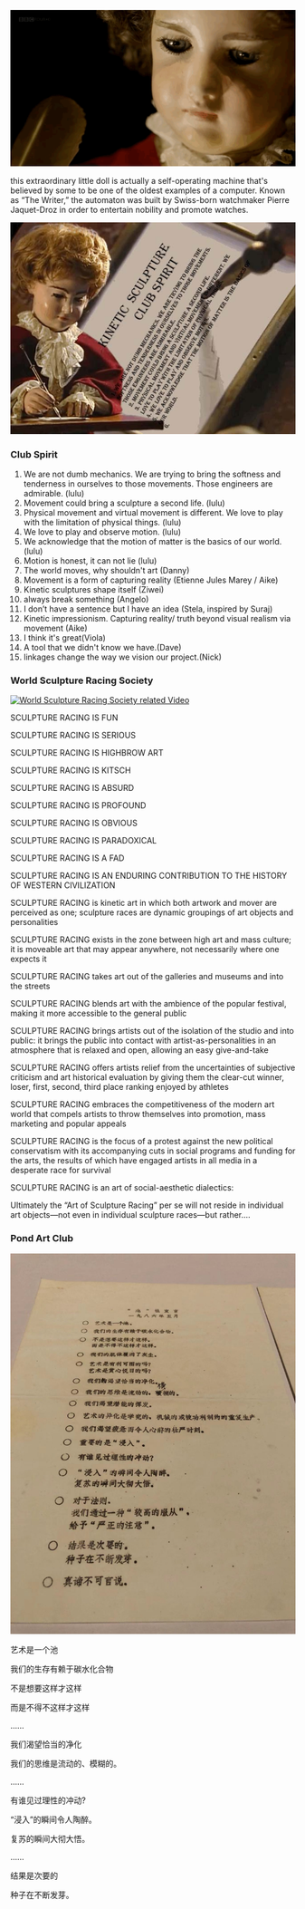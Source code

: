 ![image of an automata which is a machine full of mechanical moving part to write and draw something. The machine is made into the shape of a little boy](images/clubSpiritAutomata1.gif)

this extraordinary little doll is actually a self-operating machine that's believed by some to be one of the oldest examples of a computer. Known as “The Writer,” the automaton was built by Swiss-born watchmaker Pierre Jaquet-Droz in order to entertain nobility and promote watches. 

![The same machine, showing another perspective of this little boy what he is writing about, oh! He is writing the club spirit of this kinetic Sculpture club](images/kineticClubSpirit.jpg)


### Club Spirit
1. We are not dumb mechanics. We are trying to bring the softness and tenderness in ourselves to those movements. Those engineers are admirable. (lulu)
2. Movement could bring a sculpture a second life. (lulu)
3. Physical movement and virtual movement is different. We love to play with the limitation of physical things. (lulu)
4. We love to play and observe motion. (lulu)
5. We acknowledge that the motion of matter is the basics of our world. (lulu)
6. Motion is honest, it can not lie (lulu)
7. The world moves, why shouldn't art (Danny)
8. Movement is a form of capturing reality (Etienne Jules Marey / Aike)
9. Kinetic sculptures shape itself (Ziwei)
10. always break something (Angelo)
11. I don’t have a sentence but I have an idea (Stela, inspired by Suraj)
12. Kinetic impressionism. Capturing reality/ truth beyond visual realism via movement (Aike)
13. I think it's great(Viola)
14. A tool that we didn't know we have.(Dave)
15. linkages change the way we vision our project.(Nick)

### World Sculpture Racing Society

[![World Sculpture Racing Society related Video](http://www.sculptureracing.org/wp-content/uploads/2014/12/WSR.jpg)](https://www.youtube.com/watch?v=DJpq765HIBE)

SCULPTURE RACING IS FUN

SCULPTURE RACING IS SERIOUS

SCULPTURE RACING IS HIGHBROW ART

SCULPTURE RACING IS KITSCH

SCULPTURE RACING IS ABSURD

SCULPTURE RACING IS PROFOUND

SCULPTURE RACING IS OBVIOUS

SCULPTURE RACING IS PARADOXICAL

SCULPTURE RACING IS A FAD

SCULPTURE RACING IS AN ENDURING CONTRIBUTION TO THE HISTORY OF WESTERN CIVILIZATION

SCULPTURE RACING is kinetic art in which both artwork and mover are perceived as one; sculpture races are dynamic groupings of art objects and personalities

SCULPTURE RACING exists in the zone between high art and mass culture; it is moveable art that may appear anywhere, not necessarily where one expects it

SCULPTURE RACING takes art out of the galleries and museums and into the streets

SCULPTURE RACING blends art with the ambience of the popular festival, making it more accessible to the general public

SCULPTURE RACING brings artists out of the isolation of the studio and into public: it brings the public into contact with artist-as-personalities in an atmosphere that is relaxed and open, allowing an easy give-and-take

SCULPTURE RACING offers artists relief from the uncertainties of subjective criticism and art historical evaluation by giving them the clear-cut winner, loser, first, second, third place ranking enjoyed by athletes

SCULPTURE RACING embraces the competitiveness of the modern art world that compels artists to throw themselves into promotion, mass marketing and popular appeals

SCULPTURE RACING is the focus of a protest against the new political conservatism with its accompanying cuts in social programs and funding for the arts, the results of which have engaged artists in all media in a desperate race for survival

SCULPTURE RACING is an art of social-aesthetic dialectics:

Ultimately the “Art of Sculpture Racing” per se will not reside in individual art objects—not even in individual sculpture races—but rather….

### Pond Art Club

![pond art club's testimony for what they believe](/images/池社.jpg)

艺术是一个池

我们的生存有赖于碳水化合物

不是想要这样才这样

而是不得不这样才这样

……

我们渴望恰当的净化

我们的思维是流动的、模糊的。

……

有谁见过理性的冲动?

“浸入”的瞬间令人陶醉。

复苏的瞬间大彻大悟。

……

结果是次要的

种子在不断发芽。